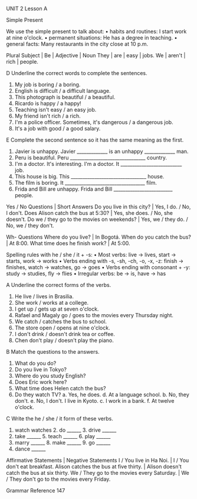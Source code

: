 UNIT 2
Lesson A

Simple Present

We use the simple present to talk about:
• habits and routines: I start work at nine o'clock.
• permanent situations: He has a degree in teaching.
• general facts: Many restaurants in the city close at 10 p.m.

Plural
Subject | Be | Adjective | Noun
They | are | easy | jobs.
We | aren't | rich | people.

D Underline the correct words to complete the sentences.
1. My job is boring / a boring.
2. English is difficult / a difficult language.
3. This photograph is beautiful / a beautiful.
4. Ricardo is happy / a happy!
5. Teaching isn't easy / an easy job.
6. My friend isn't rich / a rich.
7. I'm a police officer. Sometimes, it's dangerous / a dangerous job.
8. It's a job with good / a good salary.

E Complete the second sentence so it has the same meaning as the first.
1. Javier is unhappy.
   Javier _____________ is an unhappy _____________ man.
2. Peru is beautiful.
   Peru ________________________________ country.
3. I'm a doctor. It's interesting.
   I'm a doctor. It __________________________ job.
4. This house is big.
   This ________________________________ house.
5. The film is boring.
   It __________________________________ film.
6. Frida and Bill are unhappy.
   Frida and Bill _________________________ people.

Yes / No Questions | Short Answers
Do you live in this city? | Yes, I do. / No, I don't.
Does Alison catch the bus at 5:30? | Yes, she does. / No, she doesn't.
Do we / they go to the movies on weekends? | Yes, we / they do. / No, we / they don't.

Wh- Questions
Where do you live? | In Bogotá.
When do you catch the bus? | At 8:00.
What time does he finish work? | At 5:00.

Spelling rules with he / she / it + -s:
• Most verbs: live → lives, start → starts, work → works
• Verbs ending with -s, -sh, -ch, -o, -x, -z: finish → finishes, watch → watches, go → goes
• Verbs ending with consonant + -y: study → studies, fly → flies
• Irregular verbs: be → is, have → has

A Underline the correct forms of the verbs.
1. He live / lives in Brasilia.
2. She work / works at a college.
3. I get up / gets up at seven o'clock.
4. Rafael and Magaly go / goes to the movies every Thursday night.
5. We catch / catches the bus to school.
6. The store open / opens at nine o'clock.
7. I don't drink / doesn't drink tea or coffee.
8. Chen don't play / doesn't play the piano.

B Match the questions to the answers.
1. What do you do?
2. Do you live in Tokyo?
3. Where do you study English?
4. Does Eric work here?
5. What time does Helen catch the bus?
6. Do they watch TV?
a. Yes, he does.           d. At a language school.
b. No, they don't.        e. No, I don't. I live in Kyoto.
c. I work in a bank.      f. At twelve o'clock.

C Write the he / she / it form of these verbs.
1. watch watches 2. do ______ 3. drive ______
4. take ______ 5. teach ______ 6. play ______
7. marry ______ 8. make ______ 9. go ______
10. dance ______

Affirmative Statements | Negative Statements
I / You live in Ha Noi. | I / You don't eat breakfast.
Alison catches the bus at five thirty. | Alison doesn't catch the bus at six thirty.
We / They go to the movies every Saturday. | We / They don't go to the movies every Friday.

Grammar Reference 147